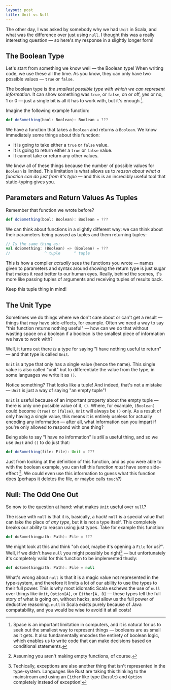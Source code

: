 ```yaml
---
layout: post
title: Unit vs Null
---
```


The other day, I was asked by somebody why we had `Unit` in Scala, and what was the difference over just using `null`. I thought this was a really interesting question — so here's my response in a slightly longer form!

## The Boolean Type

Let's start from something we know well — the Boolean type! When writing code, we use these all the time. As you know, they can only have two possible values — `true` or `false`.

The boolean type is _the smallest possible type with which we can represent information_. It can show something was `true`, or `false`, on or off, yes or no, 1 or 0 — just a single bit is all it has to work with, but it's enough [^1].

Imagine the following example function:

```scala
def doSomething(bool: Boolean): Boolean = ???
```

We have a function that takes a `Boolean` and returns a `Boolean`. We know immediately some things about this function:

* It is going to take either a `true` or `false` value.
* It is going to return either a `true` or `false` value.
* It cannot take or return any other values.

We know all of these things because the number of possible values for `Boolean` is limited. This limitation is what allows us to _reason about what a function can do just from it's type_ — and this is an incredibly useful tool that static-typing gives you.

## Parameters and Return Values As Tuples

Remember that function we wrote before?

```scala
def doSomething(bool: Boolean): Boolean = ???
```

We can think about functions in a slightly different way: we can think about their parameters being passed as tuples and them returning tuples:

```scala
// Is the same thing as:
val doSomething: (Boolean) => (Boolean) = ???
//               ^ tuple      ^ tuple
```

This is how a compiler _actually_ sees the functions you wrote — names given to parameters and syntax around showing the return type is just sugar that makes it read better to our human eyes. Really, behind the scenes, it's more like passing tuples of arguments and receiving tuples of results back.

Keep this tuple thing in mind!

## The Unit Type

Sometimes we do things where we don't care about or can't get a result — things that may have side-effects, for example. Often we need a way to say "this function returns nothing useful" — how can we do that without wasting space on a boolean if a boolean is the smallest piece of information we have to work with?

Well, it turns out there _is_ a type for saying "I have nothing useful to return" — and that type is called `Unit`.

`Unit` is a type that only has a single value (hence the name). This single value is also called "unit" but to differentiate the value from the type, in some languages we write it as `()`.

Notice something? That looks like a tuple! And indeed, that's not a mistake — `Unit` is just a way of saying "an empty tuple"!

`Unit` is useful because of an important property about the empty tuple
— there is only one possible value of it, `()`. Where, for example, `(Boolean)` could become `(true)` or `(false)`, `Unit` will always be `()` only. As a result of only having a single value, this means it is entirely useless for actually encoding any information — after all, what information can you impart if you're only allowed to respond with one thing?

Being able to say "I have no information" is _still_ a useful thing, and so we use `Unit` and `()` to do just that:

```scala
def doSomething(file: File): Unit = ???
```

Just from looking at the definition of this function, and as you were able to with the boolean example, you can tell this function _must_ have some side-effect [^2]. We could even use this information to guess what this function does (perhaps it deletes the file, or maybe calls `touch`?)

## Null: The Odd One Out

So now to the question at hand: what makes `Unit` useful over `null`?

The issue with `null` is that it is, basically, a hack! `null` is a special value that can take the place of _any type_, but it is not a type itself. This completely breaks our ability to reason using just types. Take for example this function:

```scala
def doSomethingpath: Path): File = ???
```

We might look at this and think "oh cool, maybe it's opening a `File` for us?". Well, if we didn't have `null` you might possibly be right[^3] — but unfortunately it's completely valid for this function to be implemented thusly:

```scala
def doSomethingpath: Path): File = null
```

What's wrong about `null` is that it is a magic value not represented in the type-system, and therefore it limits a lot of our ability to use the types to their full power. This is why most idiomatic Scala eschews the use of `null` over things like `Unit`, `Option[A]`, or `Either[A, B]` — these types tell the full story of what is going on, without hacks, and allow us the full power of deductive reasoning. `null` in Scala exists purely because of Java compatability, and you would be wise to avoid it at all costs!

<!-- ## Extra: Top and Bottom

There are actually two other special types in the type-system that you may be interested in: namely, the bottom and the top type.

The bottom type (written as `Nothing` in Scala) is a type that is impossible to create. It is commonly used as a placeholder when a type isn't known to the compiler. It's also useful for saying that a function never returns — for example, a function that exits the program before returning could be written as:

```scala
def doSomething(): Nothing = sys.exit(1)
```

This makes it clear from the type that it is impossible for this function to produce a return value and it _will_ never return if you call it — all guranteed because it's impossible to make a value of type `Nothing`!

The opposite of the bottom type is the top type. Also called the universal type (and written in Scala as `Any`), this is simply a way to say "this could be any possible type". For example:

```scala
def doSomething(x: Any): Any = x
```

This is a completely valid implementation of `identity` but without using a type parameter. You'll often see `Any` again used by the compiler when it is trying to ascript a type and it is seeing a lot of types that have nothing in common — this is because `Any` is the anscetor of _all_ types in Scala, even `Object`:

```scala
scala> val x: Object = new Object {}
x: Object = $anon$1@b428830

scala> x.isInstanceOf[Any]
res1: Boolean = true
``` -->

<!-- ## Extra: Bottom and Top

### The Bottom Type

In type-theory, we often want a way to express something that is said to be "incalculable"

### The Top Type

The opposite of the bottom type is the "top type". This

* Zero type (bottom) (`Nothing`)
* Unit type
** Similarity to Void
* Null
* Any () -->

[^1]: Space is an important limitation in computers, and it is natural for us to seek out the smallest way to represent things — booleans are as small as it gets. It also fundamentally encodes the entirety of boolean logic, which enables us to write code that can make decisions based on conditional statements.
[^2]: Assuming you aren't making empty functions, of course.
[^3]: Techically, exceptions are also another thing that isn't represented in the type-system. Languages like Rust are taking this thinking to the mainstream and using an `Either` like type (`Result`) and `Option` completely instead of exception!
